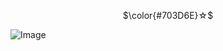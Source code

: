 <p align="center">
$\color{#703D6E}☆$
</p>

![Image](https://github.com/user-attachments/assets/1717b221-b50f-43cb-be4c-3dce70375be0)
